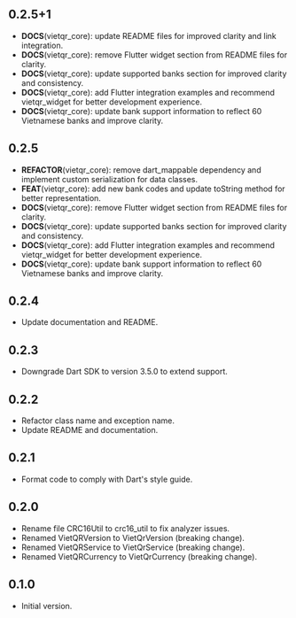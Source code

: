 ## 0.2.5+1

 - **DOCS**(vietqr_core): update README files for improved clarity and link integration.
 - **DOCS**(vietqr_core): remove Flutter widget section from README files for clarity.
 - **DOCS**(vietqr_core): update supported banks section for improved clarity and consistency.
 - **DOCS**(vietqr_core): add Flutter integration examples and recommend vietqr_widget for better development experience.
 - **DOCS**(vietqr_core): update bank support information to reflect 60 Vietnamese banks and improve clarity.

## 0.2.5

 - **REFACTOR**(vietqr_core): remove dart_mappable dependency and implement custom serialization for data classes.
 - **FEAT**(vietqr_core): add new bank codes and update toString method for better representation.
 - **DOCS**(vietqr_core): remove Flutter widget section from README files for clarity.
 - **DOCS**(vietqr_core): update supported banks section for improved clarity and consistency.
 - **DOCS**(vietqr_core): add Flutter integration examples and recommend vietqr_widget for better development experience.
 - **DOCS**(vietqr_core): update bank support information to reflect 60 Vietnamese banks and improve clarity.

## 0.2.4

- Update documentation and README.

## 0.2.3

- Downgrade Dart SDK to version 3.5.0 to extend support.

## 0.2.2

- Refactor class name and exception name.
- Update README and documentation.

## 0.2.1

- Format code to comply with Dart's style guide.

## 0.2.0

- Rename file CRC16Util to crc16_util to fix analyzer issues.
- Renamed VietQRVersion to VietQrVersion (breaking change).
- Renamed VietQRService to VietQrService (breaking change).
- Renamed VietQRCurrency to VietQrCurrency (breaking change).

## 0.1.0

- Initial version.
